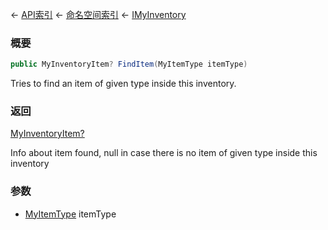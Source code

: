 ← [API索引](Api-Index) ← [命名空间索引](Namespace-Index) ← [IMyInventory](VRage.Game.ModAPI.Ingame.IMyInventory)

### 概要

```csharp
public MyInventoryItem? FindItem(MyItemType itemType)
```

Tries to find an item of given type inside this inventory.

### 返回

[MyInventoryItem?](https://docs.microsoft.com/en-us/dotnet/api/System.Nullable-1?view=netframework-4.6)

Info about item found, null in case there is no item of given type inside this inventory

### 参数

* [MyItemType](VRage.Game.ModAPI.Ingame.MyItemType) itemType
